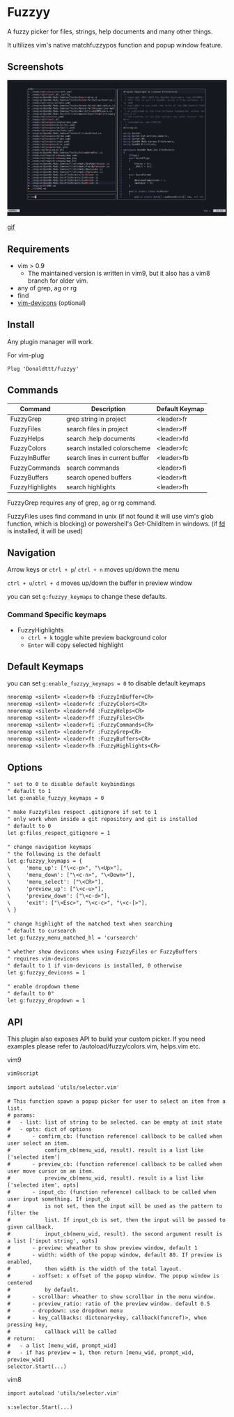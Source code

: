 # Fuzzyy

A fuzzy picker for files, strings, help documents and many other things.

It ultilizes vim's native matchfuzzypos function and popup window feature.

## Screenshots

![screenshot](https://github.com/Donaldttt/resources/blob/main/fuzzyy/demo.png)

[gif](https://github.com/Donaldttt/resources/blob/main/fuzzyy/demo.gif)

## Requirements

- vim > 0.9
    - The maintained version is written in vim9, but it also has a vim8 branch for older vim.
- any of grep, ag or rg
- find
- [vim-devicons](https://github.com/ryanoasis/vim-devicons) (optional)

## Install

Any plugin manager will work.

For vim-plug
```vim
Plug 'Donaldttt/fuzzyy'
```

## Commands

| Command         | Description                    | Default Keymap |
| ---             | ---                            | ---            |
| FuzzyGrep       | grep string in project         | \<leader>fr    |
| FuzzyFiles      | search files in project        | \<leader>ff    |
| FuzzyHelps      | search :help documents         | \<leader>fd    |
| FuzzyColors     | search installed colorscheme   | \<leader>fc    |
| FuzzyInBuffer   | search lines in current buffer | \<leader>fb    |
| FuzzyCommands   | search commands                | \<leader>fi    |
| FuzzyBuffers    | search opened buffers          | \<leader>ft    |
| FuzzyHighlights | search highlights              | \<leader>fh    |

FuzzyGrep requires any of grep, ag or rg command.

FuzzyFiles uses find command in unix (if not found it will use vim's glob function,
 which is blocking) or powershell's Get-ChildItem in windows.
(if [fd](https://github.com/sharkdp/fd) is installed, it will be used)

## Navigation

Arrow keys or `ctrl + p`/ `ctrl + n` moves up/down the menu

`ctrl + u`/`ctrl + d` moves up/down the buffer in preview window

you can set `g:fuzzyy_keymaps` to change these defaults.

### Command Specific keymaps
- FuzzyHighlights
    - `ctrl + k` toggle white preview background color
    - `Enter` will copy selected highlight

## Default Keymaps

you can set `g:enable_fuzzyy_keymaps = 0` to disable default keymaps

```vim
nnoremap <silent> <leader>fb :FuzzyInBuffer<CR>
nnoremap <silent> <leader>fc :FuzzyColors<CR>
nnoremap <silent> <leader>fd :FuzzyHelps<CR>
nnoremap <silent> <leader>ff :FuzzyFiles<CR>
nnoremap <silent> <leader>fi :FuzzyCommands<CR>
nnoremap <silent> <leader>fr :FuzzyGrep<CR>
nnoremap <silent> <leader>ft :FuzzyBuffers<CR>
nnoremap <silent> <leader>fh :FuzzyHighlights<CR>
```

## Options

```vim
" set to 0 to disable default keybindings
" default to 1
let g:enable_fuzzyy_keymaps = 0

" make FuzzyFiles respect .gitignore if set to 1
" only work when inside a git repository and git is installed
" default to 0
let g:files_respect_gitignore = 1

" change navigation keymaps
" the following is the default
let g:fuzzyy_keymaps = {
\     'menu_up': ["\<c-p>", "\<Up>"],
\     'menu_down': ["\<c-n>", "\<Down>"],
\     'menu_select': ["\<CR>"],
\     'preview_up': ["\<c-u>"],
\     'preview_down': ["\<c-d>"],
\     'exit': ["\<Esc>", "\<c-c>", "\<c-[>"],
\ }

" change highlight of the matched text when searching
" default to cursearch
let g:fuzzyy_menu_matched_hl = 'cursearch'

" whether show devicons when using FuzzyFiles or FuzzyBuffers
" requires vim-devicons
" default to 1 if vim-devicons is installed, 0 otherwise
let g:fuzzyy_devicons = 1

" enable dropdown theme
" default to 0"
let g:fuzzyy_dropdown = 1
```

## API

This plugin also exposes API to build your custom picker.
If you need examples please refer to /autoload/fuzzy/colors.vim, helps.vim etc.

vim9
```vim
vim9script

import autoload 'utils/selector.vim'

# This function spawn a popup picker for user to select an item from a list.
# params:
#   - list: list of string to be selected. can be empty at init state
#   - opts: dict of options
#       - comfirm_cb: (function reference) callback to be called when user select an item.
#           comfirm_cb(menu_wid, result). result is a list like ['selected item']
#       - preview_cb: (function reference) callback to be called when user move cursor on an item.
#           preview_cb(menu_wid, result). result is a list like ['selected item', opts]
#       - input_cb: (function reference) callback to be called when user input something. If input_cb
#           is not set, then the input will be used as the pattern to filter the
#           list. If input_cb is set, then the input will be passed to given callback.
#           input_cb(menu_wid, result). the second argument result is a list ['input string', opts]
#       - preview: wheather to show preview window, default 1
#       - width: width of the popup window, default 80. If preview is enabled,
#           then width is the width of the total layout.
#       - xoffset: x offset of the popup window. The popup window is centered
#           by default.
#       - scrollbar: wheather to show scrollbar in the menu window.
#       - preview_ratio: ratio of the preview window. default 0.5
#       - dropdown: use dropdown menu
#       - key_callbacks: dictonary<key, callback(funcref)>, when pressing key,
#           callback will be called
# return:
#   - a list [menu_wid, prompt_wid]
#   - if has preview = 1, then return [menu_wid, prompt_wid, preview_wid]
selector.Start(...)
```

vim8

```vim
import autoload 'utils/selector.vim'

s:selector.Start(...)
```

